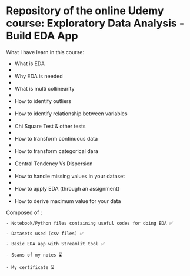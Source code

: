 # Repository of the online Udemy course: Exploratory Data Analysis - Build EDA App 

What I have learn in this course: 

- What is EDA
- 
- Why EDA is needed
- 
- What is multi collinearity
- 
- How to identify outliers
- 
- How to identify relationship between variables
- 
- Chi Square Test & other tests
- 
- How to transform continuous data
- 
- How to transform categorical dara
- 
- Central Tendency Vs Dispersion
- 
- How to handle missing values in your dataset
- 
- How to apply EDA (through an assignment)
- 
- How to derive maximum value for your data
  

Composed of : 

    - Notebook/Python files containing useful codes for doing EDA ✅
    
    - Datasets used (csv files) ✅
    
    - Basic EDA app with Streamlit tool ✅
    
    - Scans of my notes ⌛
    
    - My certificate ⌛
    

